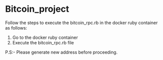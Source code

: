 # Bitcoin_project
Follow the steps to execute the bitcoin_rpc.rb in the docker ruby container as follows:

1. Go to the docker ruby container
2. Execute the bitcoin_rpc.rb file

P.S:- Please generate new address before proceeding.
